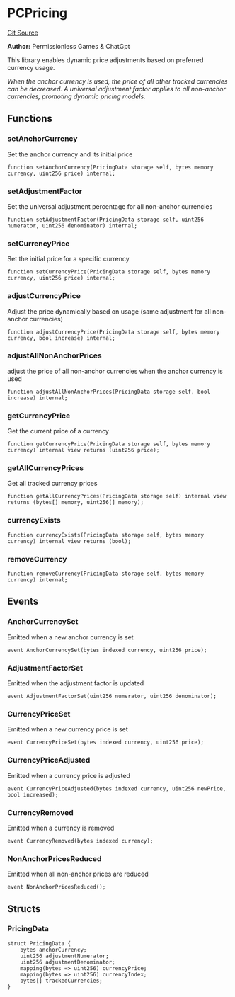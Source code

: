 # PCPricing
[Git Source](https://github.com//PermissionlessGames/degen-casino/blob/92c3c13d3e6a66ec5e6832bad4bf33e9ff24b4f2/src/libraries/PCPricing.sol)

**Author:**
Permissionless Games & ChatGpt

This library enables dynamic price adjustments based on preferred currency usage.

*When the anchor currency is used, the price of all other tracked currencies can be decreased.
A universal adjustment factor applies to all non-anchor currencies, promoting dynamic pricing models.*


## Functions
### setAnchorCurrency

Set the anchor currency and its initial price


```solidity
function setAnchorCurrency(PricingData storage self, bytes memory currency, uint256 price) internal;
```

### setAdjustmentFactor

Set the universal adjustment percentage for all non-anchor currencies


```solidity
function setAdjustmentFactor(PricingData storage self, uint256 numerator, uint256 denominator) internal;
```

### setCurrencyPrice

Set the initial price for a specific currency


```solidity
function setCurrencyPrice(PricingData storage self, bytes memory currency, uint256 price) internal;
```

### adjustCurrencyPrice

Adjust the price dynamically based on usage (same adjustment for all non-anchor currencies)


```solidity
function adjustCurrencyPrice(PricingData storage self, bytes memory currency, bool increase) internal;
```

### adjustAllNonAnchorPrices

adjust the price of all non-anchor currencies when the anchor currency is used


```solidity
function adjustAllNonAnchorPrices(PricingData storage self, bool increase) internal;
```

### getCurrencyPrice

Get the current price of a currency


```solidity
function getCurrencyPrice(PricingData storage self, bytes memory currency) internal view returns (uint256 price);
```

### getAllCurrencyPrices

Get all tracked currency prices


```solidity
function getAllCurrencyPrices(PricingData storage self) internal view returns (bytes[] memory, uint256[] memory);
```

### currencyExists


```solidity
function currencyExists(PricingData storage self, bytes memory currency) internal view returns (bool);
```

### removeCurrency


```solidity
function removeCurrency(PricingData storage self, bytes memory currency) internal;
```

## Events
### AnchorCurrencySet
Emitted when a new anchor currency is set


```solidity
event AnchorCurrencySet(bytes indexed currency, uint256 price);
```

### AdjustmentFactorSet
Emitted when the adjustment factor is updated


```solidity
event AdjustmentFactorSet(uint256 numerator, uint256 denominator);
```

### CurrencyPriceSet
Emitted when a new currency price is set


```solidity
event CurrencyPriceSet(bytes indexed currency, uint256 price);
```

### CurrencyPriceAdjusted
Emitted when a currency price is adjusted


```solidity
event CurrencyPriceAdjusted(bytes indexed currency, uint256 newPrice, bool increased);
```

### CurrencyRemoved
Emitted when a currency is removed


```solidity
event CurrencyRemoved(bytes indexed currency);
```

### NonAnchorPricesReduced
Emitted when all non-anchor prices are reduced


```solidity
event NonAnchorPricesReduced();
```

## Structs
### PricingData

```solidity
struct PricingData {
    bytes anchorCurrency;
    uint256 adjustmentNumerator;
    uint256 adjustmentDenominator;
    mapping(bytes => uint256) currencyPrice;
    mapping(bytes => uint256) currencyIndex;
    bytes[] trackedCurrencies;
}
```

